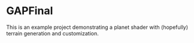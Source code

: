 # GAPFinal

This is an example project demonstrating a planet shader with (hopefully) terrain generation and customization. 
